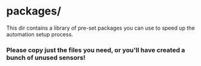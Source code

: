 # packages/ 
This dir contains a library of pre-set packages you can use to speed up the automation setup process. 

### Please copy just the files you need, or you'll have created a bunch of unused sensors!
